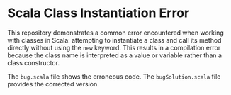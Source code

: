 # Scala Class Instantiation Error

This repository demonstrates a common error encountered when working with classes in Scala: attempting to instantiate a class and call its method directly without using the `new` keyword.  This results in a compilation error because the class name is interpreted as a value or variable rather than a class constructor.

The `bug.scala` file shows the erroneous code. The `bugSolution.scala` file provides the corrected version.